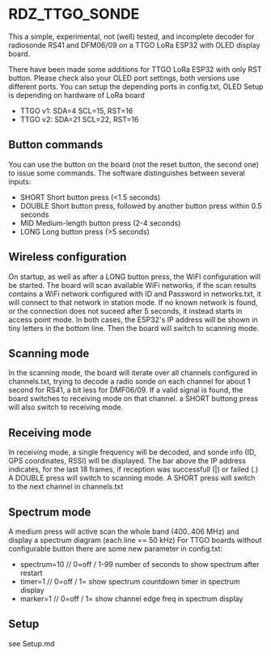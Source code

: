 RDZ_TTGO_SONDE
==============

This a simple, experimental, not (well) tested, and incomplete decoder for
radiosonde RS41 and DFM06/09 on a TTGO LoRa ESP32 with OLED display board.

There have been made some additions for TTGO LoRa ESP32 with only RST button.
Please check also your OLED port settings, both versions use different ports.
You can setup the depending ports in config.txt, OLED Setup is depending on hardware of LoRa board
-  TTGO v1:  SDA=4  SCL=15, RST=16 
-  TTGO v2:  SDA=21 SCL=22, RST=16

## Button commands
You can use the button on the board (not the reset button, the second one) to
issue some commands. The software distinguishes between several inputs:

- SHORT	Short button press (<1.5 seconds)
- DOUBLE  Short button press, followed by another button press within 0.5 seconds
- MID	Medium-length button press (2-4 seconds)
- LONG	Long button press (>5 seconds)

## Wireless configuration

On startup, as well as after a LONG button press, the WiFI configuration will
be started.  The board will scan available WiFi networks, if the scan results
contains a WiFi network configured with ID and Password in networks.txt, it
will connect to that network in station mode. If no known network is found, or
the connection does not suceed after 5 seconds, it instead starts in access point
mode. In both cases, the ESP32's IP address will be shown in tiny letters in the
bottom line. Then the board will switch to scanning mode.

## Scanning mode

In the scanning mode, the board will iterate over all channels configured in
channels.txt, trying to decode a radio sonde on each channel for about 1 second
for RS41, a bit less for DMF06/09. If a valid signal is found, the board switches
to receiving mode on that channel.  a SHORT buttong press will also switch to
receiving mode.

## Receiving mode

In receiving mode, a single frequency will be decoded, and sonde info (ID, GPS
coordinates, RSSI) will be displayed. The bar above the IP address indicates,
for the last 18 frames, if reception was successfull (|) or failed (.) 
A DOUBLE press will switch to scanning mode.
A SHORT press will switch to the next channel in channels.txt

## Spectrum mode

A medium press will active scan the whole band (400..406 MHz) and display a
spectrum diagram (each line == 50 kHz)
For TTGO boards without configurable button there are some new parameter in config.txt:
- spectrum=10       // 0=off / 1-99 number of seconds to show spectrum after restart
- timer=1           // 0=off / 1= show spectrum countdown timer in spectrum display
- marker=1          // 0=off / 1= show channel edge freq in spectrum display

## Setup

see Setup.md

